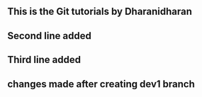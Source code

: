 ## This is the Git tutorials by Dharanidharan

## Second line added

## Third line added

## changes made after creating dev1 branch